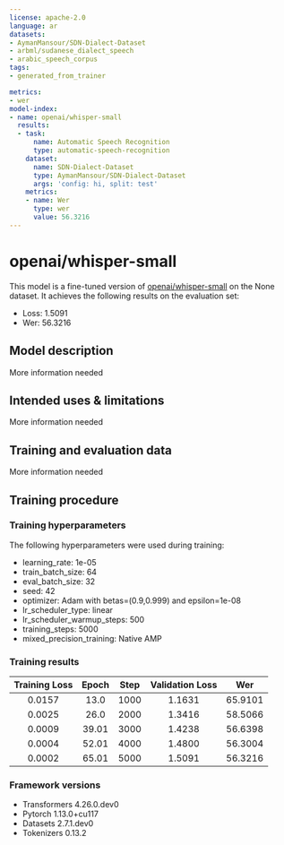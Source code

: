 ```yaml
---
license: apache-2.0
language: ar
datasets:
- AymanMansour/SDN-Dialect-Dataset
- arbml/sudanese_dialect_speech
- arabic_speech_corpus
tags:
- generated_from_trainer

metrics:
- wer 
model-index:
- name: openai/whisper-small
  results:
  - task:
      name: Automatic Speech Recognition
      type: automatic-speech-recognition
    dataset:
      name: SDN-Dialect-Dataset
      type: AymanMansour/SDN-Dialect-Dataset
      args: 'config: hi, split: test'
    metrics:
    - name: Wer
      type: wer
      value: 56.3216
---
```


<!-- This model card has been generated automatically according to the information the Trainer had access to. You
should probably proofread and complete it, then remove this comment. -->

# openai/whisper-small

This model is a fine-tuned version of [openai/whisper-small](https://huggingface.co/openai/whisper-small) on the None dataset.
It achieves the following results on the evaluation set:
- Loss: 1.5091
- Wer: 56.3216

## Model description

More information needed

## Intended uses & limitations

More information needed

## Training and evaluation data

More information needed

## Training procedure

### Training hyperparameters

The following hyperparameters were used during training:
- learning_rate: 1e-05
- train_batch_size: 64
- eval_batch_size: 32
- seed: 42
- optimizer: Adam with betas=(0.9,0.999) and epsilon=1e-08
- lr_scheduler_type: linear
- lr_scheduler_warmup_steps: 500
- training_steps: 5000
- mixed_precision_training: Native AMP

### Training results

| Training Loss | Epoch | Step | Validation Loss | Wer     |
|:-------------:|:-----:|:----:|:---------------:|:-------:|
| 0.0157        | 13.0  | 1000 | 1.1631          | 65.9101 |
| 0.0025        | 26.0  | 2000 | 1.3416          | 58.5066 |
| 0.0009        | 39.01 | 3000 | 1.4238          | 56.6398 |
| 0.0004        | 52.01 | 4000 | 1.4800          | 56.3004 |
| 0.0002        | 65.01 | 5000 | 1.5091          | 56.3216 |


### Framework versions

- Transformers 4.26.0.dev0
- Pytorch 1.13.0+cu117
- Datasets 2.7.1.dev0
- Tokenizers 0.13.2
